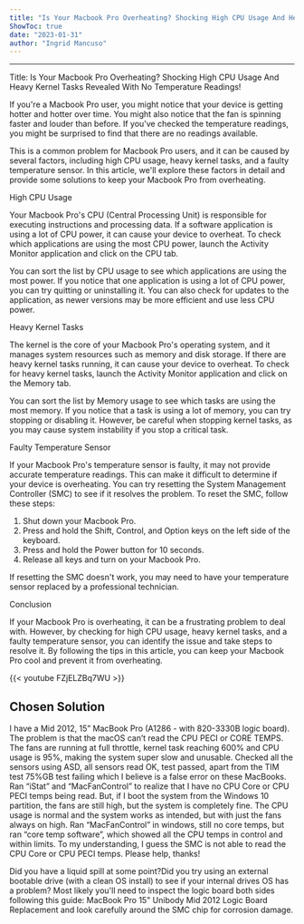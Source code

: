 ```yaml
---
title: "Is Your Macbook Pro Overheating? Shocking High CPU Usage And Heavy Kernel Tasks Revealed With No Temperature Readings!"
ShowToc: true 
date: "2023-01-31"
author: "Ingrid Mancuso"
---
```

*****
Title: Is Your Macbook Pro Overheating? Shocking High CPU Usage And Heavy Kernel Tasks Revealed With No Temperature Readings!

If you're a Macbook Pro user, you might notice that your device is getting hotter and hotter over time. You might also notice that the fan is spinning faster and louder than before. If you've checked the temperature readings, you might be surprised to find that there are no readings available.

This is a common problem for Macbook Pro users, and it can be caused by several factors, including high CPU usage, heavy kernel tasks, and a faulty temperature sensor. In this article, we'll explore these factors in detail and provide some solutions to keep your Macbook Pro from overheating.

High CPU Usage

Your Macbook Pro's CPU (Central Processing Unit) is responsible for executing instructions and processing data. If a software application is using a lot of CPU power, it can cause your device to overheat. To check which applications are using the most CPU power, launch the Activity Monitor application and click on the CPU tab.

You can sort the list by CPU usage to see which applications are using the most power. If you notice that one application is using a lot of CPU power, you can try quitting or uninstalling it. You can also check for updates to the application, as newer versions may be more efficient and use less CPU power.

Heavy Kernel Tasks

The kernel is the core of your Macbook Pro's operating system, and it manages system resources such as memory and disk storage. If there are heavy kernel tasks running, it can cause your device to overheat. To check for heavy kernel tasks, launch the Activity Monitor application and click on the Memory tab.

You can sort the list by Memory usage to see which tasks are using the most memory. If you notice that a task is using a lot of memory, you can try stopping or disabling it. However, be careful when stopping kernel tasks, as you may cause system instability if you stop a critical task.

Faulty Temperature Sensor

If your Macbook Pro's temperature sensor is faulty, it may not provide accurate temperature readings. This can make it difficult to determine if your device is overheating. You can try resetting the System Management Controller (SMC) to see if it resolves the problem. To reset the SMC, follow these steps:

1. Shut down your Macbook Pro.
2. Press and hold the Shift, Control, and Option keys on the left side of the keyboard.
3. Press and hold the Power button for 10 seconds.
4. Release all keys and turn on your Macbook Pro.

If resetting the SMC doesn't work, you may need to have your temperature sensor replaced by a professional technician.

Conclusion

If your Macbook Pro is overheating, it can be a frustrating problem to deal with. However, by checking for high CPU usage, heavy kernel tasks, and a faulty temperature sensor, you can identify the issue and take steps to resolve it. By following the tips in this article, you can keep your Macbook Pro cool and prevent it from overheating.

{{< youtube FZjELZBq7WU >}} 



## Chosen Solution
 I have a Mid 2012, 15” MacBook Pro (A1286 - with 820-3330B logic board).
The problem is that the macOS can’t read the CPU PECI or CORE TEMPS. The fans are running at full throttle, kernel task reaching 600% and CPU usage is 95%, making the system super slow and unusable.
Checked all the sensors using ASD, all sensors read OK, test passed, apart from the TIM test 75%GB test failing which I believe is a false error on these MacBooks.
Ran “iStat” and “MacFanControl” to realize that I have no CPU Core or CPU PECI temps being read.
But, if I boot  the system from the Windows 10 partition, the fans are still high, but the system is completely fine. The CPU usage is normal and the system works as intended, but with just the fans always on high. Ran “MacFanControl” in windows, still no core temps, but ran “core temp software”, which showed all the CPU temps in control and within limits.
To my understanding, I guess the SMC is not able to read the CPU Core or CPU PECI temps.
Please help, thanks!

 Did you have a liquid spill at some point?Did you try using an external bootable drive (with a clean OS install) to see if your internal drives OS has a problem?
Most likely you'll need to inspect the logic board both sides following this guide: MacBook Pro 15" Unibody Mid 2012 Logic Board Replacement and look carefully around the SMC chip for corrosion damage.




